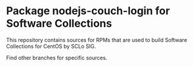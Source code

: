 # Package nodejs-couch-login for Software Collections

This repository contains sources for RPMs that are used
to build Software Collections for CentOS by SCLo SIG.

Find other branches for specific sources.
